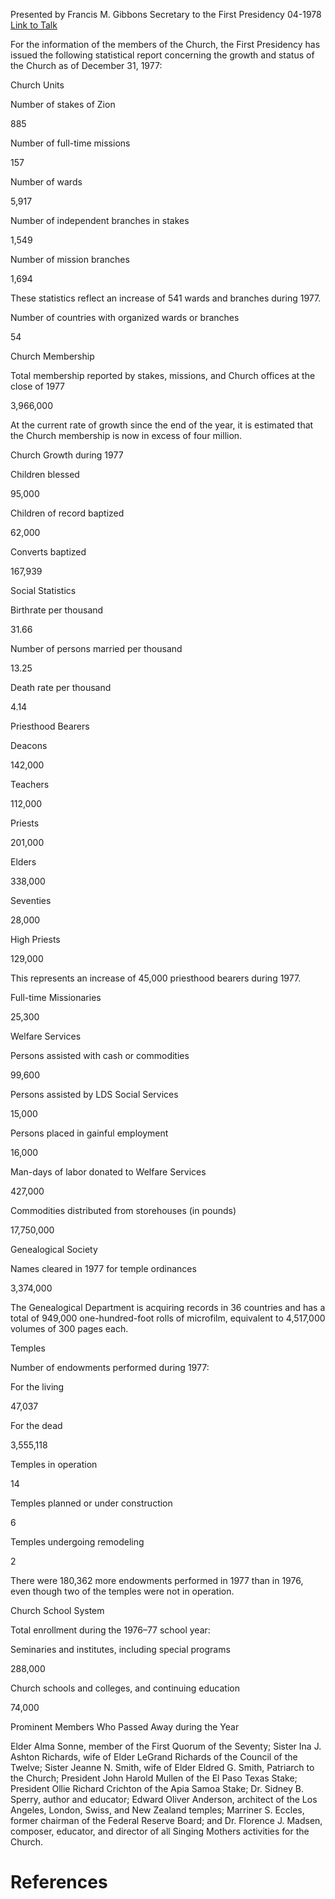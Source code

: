 Presented by Francis M. Gibbons
Secretary to the First Presidency
04-1978
[Link to Talk](https://www.churchofjesuschrist.org/study/general-conference/1978/04/statistical-report-1977?lang=eng)

For the information of the members of the Church, the First Presidency has issued the following statistical report concerning the growth and status of the Church as of December 31, 1977:





Church Units





Number of stakes of Zion



885



Number of full-time missions



157



Number of wards



5,917



Number of independent branches in stakes



1,549



Number of mission branches



1,694



These statistics reflect an increase of 541 wards and branches during 1977.



Number of countries with organized wards or branches



54









Church Membership





Total membership reported by stakes, missions, and Church offices at the close of 1977



3,966,000



At the current rate of growth since the end of the year, it is estimated that the Church membership is now in excess of four million.







Church Growth during 1977





Children blessed



95,000



Children of record baptized



62,000



Converts baptized



167,939









Social Statistics





Birthrate per thousand



31.66



Number of persons married per thousand



13.25



Death rate per thousand



4.14









Priesthood Bearers





Deacons



142,000



Teachers



112,000



Priests



201,000



Elders



338,000



Seventies



28,000



High Priests



129,000



This represents an increase of 45,000 priesthood bearers during 1977.



Full-time Missionaries



25,300









Welfare Services





Persons assisted with cash or commodities



99,600



Persons assisted by LDS Social Services



15,000



Persons placed in gainful employment



16,000



Man-days of labor donated to Welfare Services



427,000



Commodities distributed from storehouses (in pounds)



17,750,000









Genealogical Society





Names cleared in 1977 for temple ordinances



3,374,000



The Genealogical Department is acquiring records in 36 countries and has a total of 949,000 one-hundred-foot rolls of microfilm, equivalent to 4,517,000 volumes of 300 pages each.







Temples



Number of endowments performed during 1977:



For the living



47,037



For the dead



3,555,118



Temples in operation



14



Temples planned or under construction



6



Temples undergoing remodeling



2



There were 180,362 more endowments performed in 1977 than in 1976, even though two of the temples were not in operation.







Church School System



Total enrollment during the 1976–77 school year:



Seminaries and institutes, including special programs



288,000



Church schools and colleges, and continuing education



74,000









Prominent Members Who Passed Away during the Year



Elder Alma Sonne, member of the First Quorum of the Seventy; Sister Ina J. Ashton Richards, wife of Elder LeGrand Richards of the Council of the Twelve; Sister Jeanne N. Smith, wife of Elder Eldred G. Smith, Patriarch to the Church; President John Harold Mullen of the El Paso Texas Stake; President Ollie Richard Crichton of the Apia Samoa Stake; Dr. Sidney B. Sperry, author and educator; Edward Oliver Anderson, architect of the Los Angeles, London, Swiss, and New Zealand temples; Marriner S. Eccles, former chairman of the Federal Reserve Board; and Dr. Florence J. Madsen, composer, educator, and director of all Singing Mothers activities for the Church.

# References

